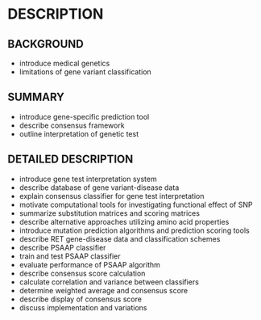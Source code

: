 # DESCRIPTION

## BACKGROUND

- introduce medical genetics
- limitations of gene variant classification

## SUMMARY

- introduce gene-specific prediction tool
- describe consensus framework
- outline interpretation of genetic test

## DETAILED DESCRIPTION

- introduce gene test interpretation system
- describe database of gene variant-disease data
- explain consensus classifier for gene test interpretation
- motivate computational tools for investigating functional effect of SNP
- summarize substitution matrices and scoring matrices
- describe alternative approaches utilizing amino acid properties
- introduce mutation prediction algorithms and prediction scoring tools
- describe RET gene-disease data and classification schemes
- describe PSAAP classifier
- train and test PSAAP classifier
- evaluate performance of PSAAP algorithm
- describe consensus score calculation
- calculate correlation and variance between classifiers
- determine weighted average and consensus score
- describe display of consensus score
- discuss implementation and variations

